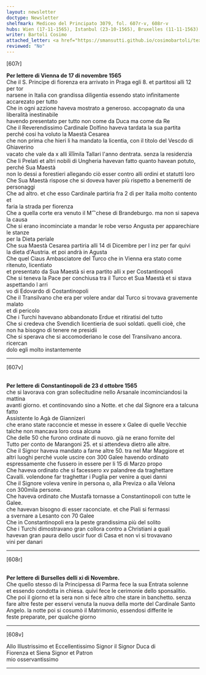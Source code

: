 ```yaml
---
layout: newsletter
doctype: Newsletter
shelfmark: Mediceo del Principato 3079, fol. 607r-v, 608r-v
hubs: Wien (17-11-1565), Istanbul (23-10-1565), Bruxelles (11-11-1563)
writer: Bartoli Cosimo
attached_letter: <a href="https://smansutti.github.io/cosimobartoli/texts/2977_091/">2977_091</a>
reviewed: "No"
---
```


[607r]  
  
  
<strong>Per lettere di Vienna de 17 di novembre 1565</strong>  
Che il S. Principe di fiorenza era arrivato in Praga egli 8. et partitosi alli 12 per tor  
narsene in Italia con grandissa diligentia essendo stato infinitamente accarezato per tutto  
Che in ogni azzione haveva mostrato a generoso. accopagnato da una liberalità inestinabile  
havendo presentato per tutto non come da Duca ma come da Re  
Che il Reverendissimo Cardinale Dolfino haveva tardata la sua partita perché cosi ha voluto la Maestà Cesarea  
che non prima che hieri li ha mandato la licentia, con il titolo del Vescdo di Ghiaverino  
vacato che vale da x alli x̅i̅i̅mila Tallari l'anno dentrata. senza la residenzia  
Che li Prelati et altri nobili di Ungheria havevan fatto quanto havean potuto, perché Sua Maestà  
non lo dessi a forestieri allegando ciò esser contro alli ordini et statutti loro  
Che Sua Maestà rispose che si doveva haver più rispetto a benemeriti de personaggi  
Che ad altro. et che esso Cardinale partiria fra 2 dì per Italia molto contento et  
faria la strada per fiorenza  
Che a quella corte era venuto il M⁀chese di Brandeburgo. ma non si sapeva la causa  
Che si erano incominciate a mandar le robe verso Angusta per apparechiare le stanze  
per la Dieta periale  
Che sua Maestà Cesarea partiria alli 14 di Dicembre per l inz per far quivi  
la dieta d'Austria. et poi andrà in Agusta  
Che quel Ciaus Ambasciatore del Turco che in Vienna era stato come ritenuto, licentiato  
et presentato da Sua Maestà si era partito alli x per Costantinopoli  
Che si teneva la Pace per conchiusa tra il Turco et Sua Maestà et si stava aspettando l arri  
vo di Edovardo di Costantinopoli  
Che il Transilvano che era per volere andar dal Turco si trovava gravemente malato  
et di pericolo  
Che i Turchi havevano abbandonato Erdue et ritiratisi del tutto  
Che si credeva che Svendich licentieria de suoi soldati. quelli cioè, che  
non ha bisogno di tenere ne presidii  
Che si sperava che si accomoderiano le cose del Transilvano ancora. ricercan  
dolo egli molto instantemente  
  
---  

[607v]  
  
  
<br/><strong>Per lettere di Constantinopoli de 23 d ottobre 1565</strong>  
che si lavorava con gran sollecitudine nello Arsanale incominciandosi la mattina  
avanti giorno. et continovando sino a Notte. et che dal Signore era a talcuna fatto  
Assistente lo Agà de Giannizeri  
che erano state racconcie et messe in essere x Galee di quelle Vecchie  
talche non mancava loro cosa alcuna  
Che delle 50 che furono ordinate di nuovo. già ne erano fornite del  
Tutto per conto de Marangoni 25. et si attendeva dietro alle altre.  
Che il Signor haveva mandato a farne altre 50. tra nel Mar Maggiore et  
altri luoghi perché vuole uscire con 300 Galee havendo ordinato  
espressamente che fussero in essere per li 15 di Marzo propo  
Che haveva ordinato che si facessero xv palandree da traghettare  
Cavalli. volendone far traghettar i Puglia per venire a quei danni  
Che il Signore voleva venire in persona o, alla Previza o alla Velona  
con 300mila persone.  
Che haveva ordinato che Mustafà tornasse a Constantinopoli con tutte le Galee.  
che havevan bisogno di esser raconciate. et che Piali si fermassi  
a svernare a Lesanto con 70 Galee  
Che in Constantinopoli era la peste grandissima più del solito  
Che i Turchi dimostravano gran collora contro a Christiani a quali  
havevan gran paura dello uscir fuor di Casa et non vi si trovavano  
vini per danari  
  
---  

[608r]  
  
  
<br/><strong>Per lettere di Burselles delli xi di Novembre.</strong>  
Che quello stesso di la Principessa di Parma fece la sua Entrata solenne  
et essendo condotta in chiesa. quivi fece le cerimonie dello sponsalitio.  
Che poi il giorno et la sera non si fece altro che stare in banchetto. senza  
fare altre feste per esservi venuta la nuova della morte del Cardinale Santo  
Angelo. la notte poi si cosumò il Matrimonio, essendosi differite le  
feste preparate, per qualche giorno  
  
---  

[608v]  
  
  
Allo Illustrissimo et Eccellentissimo Signor il Signor Duca di  
Fiorenza et Siena Signor et Patron  
mio osservantissimo  
  
---  

